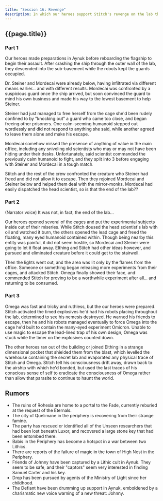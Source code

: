 ```yaml
---
title: "Session 16: Revenge"
description: In which our heroes support Stitch's revenge on the lab that cruelly experimented on him.
---
```


## {{page.title}}

### Part 1

Our heroes made preparations in Aynuk before reboarding the flagship to begin their assault. After crashing the ship through the outer wall of the lab, they descended into the sub-basement while the robots kept the guards occupied.

Dr. Steiner and Mordecai were already below, having infiltrated via different means earlier... and with different results. Mordecai was confronted by a suspicious guard once the ship arrived, but soon convinced the guard to mind his own business and made his way to the lowest basement to help Steiner. 

Steiner had just managed to free herself from the cage she'd been rudely confined to by "knocking out" a guard who came too close, and began freeing other prisoners. One calm-seeming humanoid stepped out wordlessly and did not respond to anything she said, while another agreed to leave them alone and make his escape.

Mordecai somehow missed the presence of anything of value in the main office, including any sniveling old scientists who may or may not have been hiding under their desks. Unfortunately, said scientist commanded the previously calm humanoid to fight, and they split into 3 before engaging with Steiner and Mordecai in a tough match.

Stitch and the rest of the crew confronted the creature who Steiner had freed and did not allow it to escape. Then they rejoined Mordecai and Steiner below and helped them deal with the mirror-monks. Mordecai had easily dispatched the head scientist, so is that the end of the lab??

### Part 2

(Narrator voice) It was not, in fact, the end of the lab...

Our heroes opened several of the cages and put the experimental subjects inside out of their miseries. While Stitch doused the head scientist's lab with oil and watched it burn, the others opened the lead cage and freed the floating, many eyed humanoid contained within. Though being nearby this entity was painful, it did not seem hostile, so Mordecai and Steiner were going to let it float away. Elthing and Stitch had other ideas however, and pursued and eliminated creature before it could get to the stairwell.

Then the lights went out, and the area was lit only by the flames from the office. Someone or something began releasing more experiments from their cages, and attacked Stitch. Omega finally showed their face, and commended Stitch for proving to be a worthwhile experiment after all... and returning to be consumed.

### Part 3

Omega was fast and tricky and ruthless, but the our heroes were prepared. Stitch activated the timed explosives he'd had his robots placing throughout the lab, determined to see his nemesis destroyed. He warned his friends to escape, then he and his robots managed eventually to force Omega into the cage he'd built to contain the many-eyed experiment Omicron. Unable to use magic to escape the lead-lined trap of his own design, Omega was stuck while the timer on the explosives counted down.

The other heroes ran out of the building or joined Elthing in a strange dimensional pocket that shielded them from the blast, which levelled the warehouse containing the secret lab and evaporated any physical trace of Stitch and Omega. Stitch felt his consciousness drift away, drawn back to the airship with which he'd bonded, but used the last traces of his conscious sense of self to eradicate the consciousness of Omega rather than allow that parasite to continue to haunt the world.

## Rumors
* The ruins of Rohesia are home to a portal to the Fade, currently reburied at the request of the Eternals.
* The city of Quelimane in the periphery is recovering from their strange famine.
* The party has rescued or identified all of the Unseen researchers that had been lost beneath Luxor, and recovered a large stone key that had been entombed there.
* Babis in the Periphery has become a hotspot in a war between two Lithics.
* There are reports of the failure of magic in the town of High Nest in the Periphery.
* Friends of Johnny have been captured by a Lithic cult in Aynuk. They seem to be safe, and their "captors" seem very interested in finding Samuel Carter and his key.
* Drop has been pursued by agents of the Ministry of Light since her childhood.
* The Defiant have been drumming up support in Aynuk, emboldened by a charismatic new voice warning of a new threat: Johnny.
